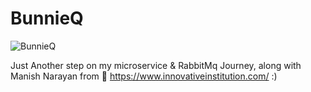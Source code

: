 # BunnieQ
![BunnieQ](https://user-images.githubusercontent.com/76516881/192760891-f039611c-b524-4e49-a78e-b04dbe56209c.png)

Just Another step on my microservice & RabbitMq Journey, 
along with Manish Narayan from 🌺 https://www.innovativeinstitution.com/ :)
